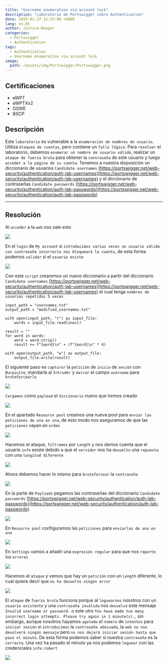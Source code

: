 ```yaml
---
title: "Username enumeration via account lock"
description: "Laboratorio de Portswigger sobre Authentication"
date: 2025-01-27 12:25:00 +0800
lang: es-ES
author: Justice-Reaper
categories:
  - Portswigger
  - Authentication
tags:
  - Authentication
  - Username enumeration via account lock
image:
  path: /assets/img/Portswigger/Portswigger.png
---
```


## Certificaciones

- eWPT
- eWPTXv2
- OSWE
- BSCP

## Descripción

Este `laboratorio` es vulnerable a la `enumeración de nombres de usuario`. Utiliza `bloqueo de cuentas`, pero contiene un `fallo lógico`. Para `resolver` el laboratorio, debemos `enumerar un nombre de usuario válido`, realizar un `ataque de fuerza bruta` para obtener la `contraseña` de este usuario y luego `acceder a la página de su cuenta`. Tenemos a nuestra disposición un diccionario de usuarios `Candidate usernames` [https://portswigger.net/web-security/authentication/auth-lab-usernames](https://portswigger.net/web-security/authentication/auth-lab-usernames) y el diccionario de contraseñas `Candidate passwords` [https://portswigger.net/web-security/authentication/auth-lab-passwords](https://portswigger.net/web-security/authentication/auth-lab-passwords)

---

## Resolución

Al `acceder` a la `web` nos sale esto

![](/assets/img/Authentication-Lab-7/image_1.png)

En el `login` de `My account` si `introducimos varias veces un usuario válido con contraseña incorrecta nos bloqueará la cuenta`, de esta forma podemos `validar` si el `usuario existe`

![](/assets/img/Authentication-Lab-7/image_2.png)

Con este `script` crearemos un nuevo diccionario a partir del diccionario `Candidate usernames` [https://portswigger.net/web-security/authentication/auth-lab-usernames](https://portswigger.net/web-security/authentication/auth-lab-usernames) el cual tenga `nombres de usuarios repetidos 5 veces`

```
input_path = "usernames.txt"
output_path = "modified_usernames.txt"

with open(input_path, "r") as input_file:
    words = input_file.readlines()

result = ""
for word in words:
    word = word.strip()
    result += f"{word}\n" + (f"{word}\n" * 4)

with open(output_path, "w") as output_file:
    output_file.write(result)
```

El siguiente paso es `capturar` la `petición` de `inicio` de `sesión` con `Burpsuite`, mandarla al `Intruder` y `marcar` el campo `username` para `bruteforcearlo`

![](/assets/img/Authentication-Lab-7/image_3.png)

`Cargamos` como `payload` el `diccionario` nuevo que hemos creado

![](/assets/img/Authentication-Lab-7/image_4.png)

En el apartado `Resource pool` creamos una nueva pool para `enviar las peticiones de una en una`, de esto modo nos aseguramos de que las `peticiones` vayan en `orden`

![](/assets/img/Authentication-Lab-7/image_5.png)

Hacemos el ataque, `filtramos` por `Length` y nos damos cuenta que el usuario `info` existe debido a que el `servidor` nos ha `devuelto` una `repuesta` con una `longitud diferente`

![](/assets/img/Authentication-Lab-7/image_6.png)

Ahora debemos hacer lo mismo para `bruteforcear` la `contraseña`

![](/assets/img/Authentication-Lab-7/image_7.png)

En la parte de `Payloads` pegamos las contraseñas del diccionario `Candidate passwords` [https://portswigger.net/web-security/authentication/auth-lab-passwords](https://portswigger.net/web-security/authentication/auth-lab-passwords)

![](/assets/img/Authentication-Lab-7/image_8.png)

En `Resource pool` configuramos las `peticiones` para `enviarlas de una en una`

![](/assets/img/Authentication-Lab-7/image_9.png)

En `Settings` vamos a añadir una `expresión regular` para que nos `reporte` los `errores`

![](/assets/img/Authentication-Lab-7/image_10.png)

Hacemos el `ataque` y vemos que hay un `petición` con un `Length` diferente, lo cual quiere decir que `no ha devuelto ningún error`

![](/assets/img/Authentication-Lab-7/image_11.png)

El `ataque` de `fuerza bruta` funciona porque al `loguearnos` nosotros con un `usuario existente` y una `contraseña inválida` nos `devuelve` este mensaje `Invalid username or password.` o este otro `You have made too many incorrect login attempts. Please try again in 1 minute(s).`, sin embargo, aunque nosotros hayamos `agotado` el `número` de `intentos` para `iniciar sesión` si `introducimos` la `contraseña adecuada`, la `web no nos devolverá ningún mensaje` pero `no nos dejará iniciar sesión hasta que pase el minuto`. De esta forma podemos saber si nuestra `contraseña` es la `correcta`. Una vez ha pasado el minuto ya nos podemos `loguear` con las credenciales `info:robert`

![](/assets/img/Authentication-Lab-7/image_12.png)
